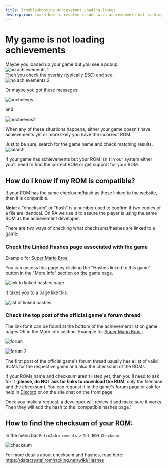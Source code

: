 ```yaml
---
title: Troubleshooting Achievement Loading Issues
description: Learn how to resolve issues with achievements not loading for RetroAchievements, including checking ROM compatibility and finding ROM hashes.
---
```


# My game is not loading achievements

Maybe you loaded up your game but you see a popup:  
![no achievements 1](https://u.cubeupload.com/televandalist/docsnotloading1.jpg)  
Then you check the overlay (typically ESC) and see:  
![no achievements 2](https://u.cubeupload.com/televandalist/docsnotloading2.png)

Or maybe you got these messages:

![nocheevos](https://u.cubeupload.com/televandalist/docsnotloading3.png)

and

![nocheevos2](https://u.cubeupload.com/televandalist/docsnotloading4.png)

When any of these situations happens, either your game doesn't have achievements yet or more likely you have the incorrect ROM.

Just to be sure, search for the game name and check matching results.  
![search](https://i.imgur.com/Z49H4eF.png)

If your game has achievements but your ROM isn't in our system either you'll need to find the correct ROM or get support for your ROM.

## How do I know if my ROM is compatible?

If your ROM has the same checksum/hash as those linked to the website, then it is compatible.

**Note**: a "checksum" or "hash" is a number used to confirm if two copies of a file are identical. On RA we use it to assure the player is using the same ROM as the achievement developer.

There are _two_ ways of checking what checksums/hashes are linked to a game:

### Check the Linked Hashes page associated with the game

Example for [Super Mario Bros.](https://retroachievements.org/linkedhashes.php?g=1446)

You can access this page by clicking the "Hashes linked to this game" button in the "More Info" section on the game page.

![link to linked hashes page](https://user-images.githubusercontent.com/22257325/41203651-10faa472-6cd2-11e8-97f2-933c23fb013d.png)

It takes you to a page like this:

![list of linked hashes](https://user-images.githubusercontent.com/22257325/41203649-10c9f0de-6cd2-11e8-9b14-be519c48c3c2.PNG)

### Check the top post of the official game's forum thread

The link for it can be found at the bottom of the achievement list on game pages OR in the More Info section. Example for [Super Mario Bros.](https://retroachievements.org/viewtopic.php?t=282&c=2233):

![forum](https://i.imgur.com/5yQTEv3.png)

![forum 2](https://user-images.githubusercontent.com/22257325/41203650-10e3cc2a-6cd2-11e8-8749-3f98f72332b1.png)

The first post of the official game's forum thread usually has a list of valid ROMs for the respective game and also the checksum of the ROMs.

If your ROMs name and checksum aren't listed yet, then you'll need to ask for it (**please, do NOT ask for links to download the ROM**, only the filename and the checksum). You can request it in the game's forum page or ask for help in [Discord](https://discord.gg/dq2E4hE) or on the site chat on the front page.

Once you make a request, a developer will review it and make sure it works. Then they will add the hash to the 'compatible hashes page.'

## How to find the checksum of your ROM:

In the menu bar `RetroAchievements` > `Get ROM Checksum`

![checksum](https://i.imgur.com/cAKqUHE.png)

For more details about checksum and hashes, read here: https://datacrystal.romhacking.net/wiki/Hashes
